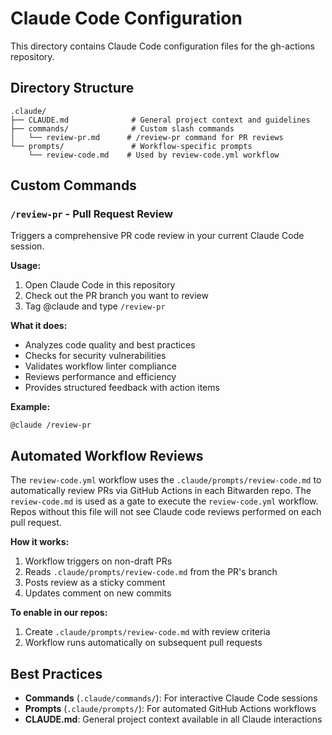 # Claude Code Configuration

This directory contains Claude Code configuration files for the gh-actions repository.

## Directory Structure

```
.claude/
├── CLAUDE.md              # General project context and guidelines
├── commands/              # Custom slash commands
│   └── review-pr.md      # /review-pr command for PR reviews
└── prompts/               # Workflow-specific prompts
    └── review-code.md    # Used by review-code.yml workflow
```

## Custom Commands

### `/review-pr` - Pull Request Review

Triggers a comprehensive PR code review in your current Claude Code session.

**Usage:**

1. Open Claude Code in this repository
2. Check out the PR branch you want to review
3. Tag @claude and type `/review-pr`

**What it does:**

- Analyzes code quality and best practices
- Checks for security vulnerabilities
- Validates workflow linter compliance
- Reviews performance and efficiency
- Provides structured feedback with action items

**Example:**

```
@claude /review-pr
```

## Automated Workflow Reviews

The `review-code.yml` workflow uses the `.claude/prompts/review-code.md` to automatically review PRs via GitHub Actions in each Bitwarden repo. The `review-code.md` is used as a gate to execute the `review-code.yml` workflow. Repos without this file will not see Claude code reviews performed on each pull request.

**How it works:**

1. Workflow triggers on non-draft PRs
2. Reads `.claude/prompts/review-code.md` from the PR's branch
3. Posts review as a sticky comment
4. Updates comment on new commits

**To enable in our repos:**

1. Create `.claude/prompts/review-code.md` with review criteria
2. Workflow runs automatically on subsequent pull requests

## Best Practices

- **Commands** (`.claude/commands/`): For interactive Claude Code sessions
- **Prompts** (`.claude/prompts/`): For automated GitHub Actions workflows
- **CLAUDE.md**: General project context available in all Claude interactions
